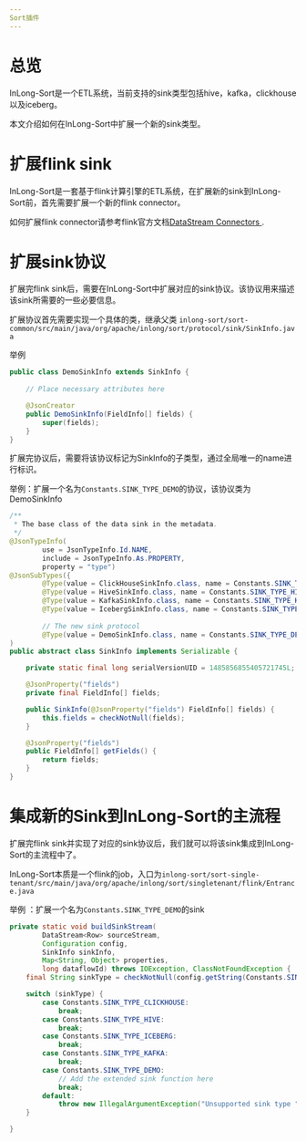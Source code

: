 ```yaml
---
Sort插件
---
```


# 总览
InLong-Sort是一个ETL系统，当前支持的sink类型包括hive，kafka，clickhouse以及iceberg。

本文介绍如何在InLong-Sort中扩展一个新的sink类型。

# 扩展flink sink
InLong-Sort是一套基于flink计算引擎的ETL系统，在扩展新的sink到InLong-Sort前，首先需要扩展一个新的flink connector。

如何扩展flink connector请参考flink官方文档[DataStream Connectors ](https://nightlies.apache.org/flink/flink-docs-release-1.13/docs/connectors/datastream/overview/#datastream-connectors).

# 扩展sink协议
扩展完flink sink后，需要在InLong-Sort中扩展对应的sink协议。该协议用来描述该sink所需要的一些必要信息。

扩展协议首先需要实现一个具体的类，继承父类
`inlong-sort/sort-common/src/main/java/org/apache/inlong/sort/protocol/sink/SinkInfo.java`


举例
```java
public class DemoSinkInfo extends SinkInfo {
    
    // Place necessary attributes here

    @JsonCreator
    public DemoSinkInfo(FieldInfo[] fields) {
        super(fields);
    }
}
```

扩展完协议后，需要将该协议标记为SinkInfo的子类型，通过全局唯一的name进行标识。

举例：扩展一个名为`Constants.SINK_TYPE_DEMO`的协议，该协议类为DemoSinkInfo
```java
/**
 * The base class of the data sink in the metadata.
 */
@JsonTypeInfo(
        use = JsonTypeInfo.Id.NAME,
        include = JsonTypeInfo.As.PROPERTY,
        property = "type")
@JsonSubTypes({
        @Type(value = ClickHouseSinkInfo.class, name = Constants.SINK_TYPE_CLICKHOUSE),
        @Type(value = HiveSinkInfo.class, name = Constants.SINK_TYPE_HIVE),
        @Type(value = KafkaSinkInfo.class, name = Constants.SINK_TYPE_KAFKA),
        @Type(value = IcebergSinkInfo.class, name = Constants.SINK_TYPE_ICEBERG),
        
        // The new sink protocol
        @Type(value = DemoSinkInfo.class, name = Constants.SINK_TYPE_DEMO)}
)
public abstract class SinkInfo implements Serializable {

    private static final long serialVersionUID = 1485856855405721745L;

    @JsonProperty("fields")
    private final FieldInfo[] fields;

    public SinkInfo(@JsonProperty("fields") FieldInfo[] fields) {
        this.fields = checkNotNull(fields);
    }

    @JsonProperty("fields")
    public FieldInfo[] getFields() {
        return fields;
    }
}
```

# 集成新的Sink到InLong-Sort的主流程
扩展完flink sink并实现了对应的sink协议后，我们就可以将该sink集成到InLong-Sort的主流程中了。

InLong-Sort本质是一个flink的job，入口为`inlong-sort/sort-single-tenant/src/main/java/org/apache/inlong/sort/singletenant/flink/Entrance.java`

举例 ：扩展一个名为`Constants.SINK_TYPE_DEMO`的sink

``` java
private static void buildSinkStream(
        DataStream<Row> sourceStream,
        Configuration config,
        SinkInfo sinkInfo,
        Map<String, Object> properties,
        long dataflowId) throws IOException, ClassNotFoundException {
    final String sinkType = checkNotNull(config.getString(Constants.SINK_TYPE));

    switch (sinkType) {
        case Constants.SINK_TYPE_CLICKHOUSE:
            break;
        case Constants.SINK_TYPE_HIVE:
            break;
        case Constants.SINK_TYPE_ICEBERG:
            break;
        case Constants.SINK_TYPE_KAFKA:
            break;
        case Constants.SINK_TYPE_DEMO:
            // Add the extended sink function here
            break;
        default:
            throw new IllegalArgumentException("Unsupported sink type " + sinkType);
    }

}

```